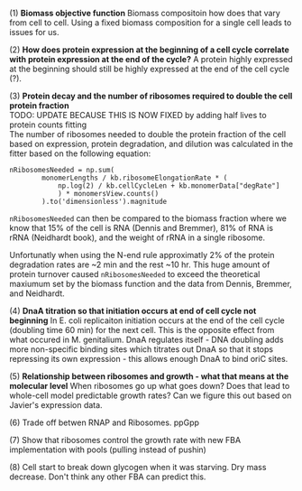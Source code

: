 (1) <b>Biomass objective function</b>
Biomass compositoin how does that vary from cell to cell. Using a fixed biomass composition for a single cell leads to issues for us.

(2) <b>How does protein expression at the beginning of a cell cycle correlate with protein expression at the end of the cycle?</b>
A protein highly expressed at the beginning should still be highly expressed at the end of the cell cycle (?).


(3) <b>Protein decay and the number of ribosomes required to double the cell protein fraction</b><br>
TODO: UPDATE BECAUSE THIS IS NOW FIXED by adding half lives to protein counts fitting<br>
The number of ribosomes needed to double the protein fraction of the cell based on expression, protein degradation, and dilution was calculated in the fitter based on the following equation:

```
nRibosomesNeeded = np.sum(
		monomerLengths / kb.ribosomeElongationRate * (
			np.log(2) / kb.cellCycleLen + kb.monomerData["degRate"]
			) * monomersView.counts()
		).to('dimensionless').magnitude
```

```nRibosomesNeeded``` can then be compared to the biomass fraction where we know that 15% of the cell is RNA (Dennis and Bremmer), 81% of RNA is rRNA (Neidhardt book), and the weight of rRNA in a single ribosome.

Unfortunatly when using the N-end rule approximatly 2% of the protein degradation rates are ~2 min and the rest ~10 hr. This huge amount of protein turnover caused ```nRibosomesNeeded``` to exceed the theoretical maxiumum set by the biomass function and the data from Dennis, Bremmer, and Neidhardt.

(4) <b>DnaA titration so that initiation occurs at end of cell cycle not beginning</b>
In E. coli replicaiton initiation occurs at the end of the cell cycle (doubling time 60 min) for the next cell. This is the opposite effect from what occured in M. genitalium. DnaA regulates itself - DNA doubling adds more non-specific binding sites which titrates out DnaA so that it stops repressing its own expression - this allows enough DnaA to bind oriC sites.

(5) <b>Relationship between ribosomes and growth - what that means at the molecular level</b> When ribosomes go up what goes down? Does that lead to whole-cell model predictable growth rates? Can we figure this out based on Javier's expression data.

(6) Trade off betwen RNAP and Ribosomes. ppGpp

(7) Show that ribosomes control the growth rate with new FBA implementation with pools (pulling instead of pushin)

(8) Cell start to break down glycogen when it was starving. Dry mass decrease. Don't think any other FBA can predict this.
